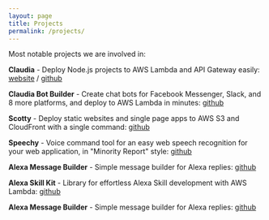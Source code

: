 ```yaml
---
layout: page
title: Projects
permalink: /projects/
---
```


Most notable projects we are involved in:

**Claudia** - Deploy Node.js projects to AWS Lambda and API Gateway easily: [website](https://claudiajs.com) / [github](https://github.com/claudiajs/claudia)

**Claudia Bot Builder** - Create chat bots for Facebook Messenger, Slack, and 8 more platforms, and deploy to AWS Lambda in minutes:
[github](https://github.com/claudiajs/claudia-bot-builder)

**Scotty** - Deploy static websites and single page apps to AWS S3 and CloudFront with a single command: [github](https://github.com/stojanovic/scottyjs)

**Speechy** - Voice command tool for an easy web speech recognition for your web application, in "Minority Report" style: [github](https://github.com/simalexan/speechy)

**Alexa Message Builder** - Simple message builder for Alexa replies: [github](https://github.com/stojanovic/alexa-message-builder)

**Alexa Skill Kit** - Library for effortless Alexa Skill development with AWS Lambda: [github](https://github.com/stojanovic/alexa-skill-kit)

**Alexa Message Builder** - Simple message builder for Alexa replies: [github](https://github.com/stojanovic/alexa-message-builder)
